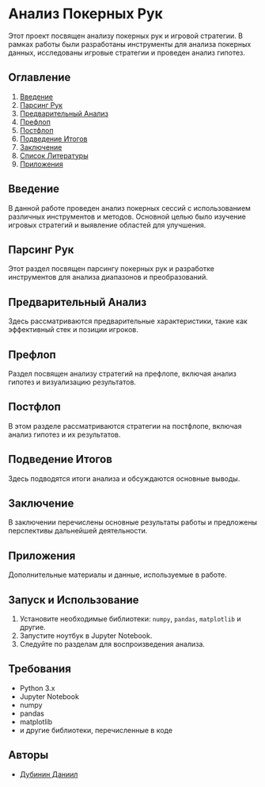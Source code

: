 # Анализ Покерных Рук

Этот проект посвящен анализу покерных рук и игровой стратегии. В рамках работы были разработаны инструменты для анализа покерных данных, исследованы игровые стратегии и проведен анализ гипотез.

## Оглавление

1. [Введение](#введение)
2. [Парсинг Рук](#парсинг-рук)
3. [Предварительный Анализ](#предварительный-анализ)
4. [Префлоп](#префлоп)
5. [Постфлоп](#постфлоп)
6. [Подведение Итогов](#подведение-итогов)
7. [Заключение](#заключение)
8. [Список Литературы](#список-литературы)
9. [Приложения](#приложения)

## Введение

В данной работе проведен анализ покерных сессий с использованием различных инструментов и методов. Основной целью было изучение игровых стратегий и выявление областей для улучшения.

## Парсинг Рук

Этот раздел посвящен парсингу покерных рук и разработке инструментов для анализа диапазонов и преобразований.

## Предварительный Анализ

Здесь рассматриваются предварительные характеристики, такие как эффективный стек и позиции игроков.

## Префлоп

Раздел посвящен анализу стратегий на префлопе, включая анализ гипотез и визуализацию результатов.

## Постфлоп

В этом разделе рассматриваются стратегии на постфлопе, включая анализ гипотез и их результатов.

## Подведение Итогов

Здесь подводятся итоги анализа и обсуждаются основные выводы.

## Заключение

В заключении перечислены основные результаты работы и предложены перспективы дальнейшей деятельности.

## Приложения

Дополнительные материалы и данные, используемые в работе.

## Запуск и Использование

1. Установите необходимые библиотеки: `numpy`, `pandas`, `matplotlib` и другие.
2. Запустите ноутбук в Jupyter Notebook.
3. Следуйте по разделам для воспроизведения анализа.

## Требования

- Python 3.x
- Jupyter Notebook
- numpy
- pandas
- matplotlib
- и другие библиотеки, перечисленные в коде

## Авторы

- [Дубинин Даниил](#)

